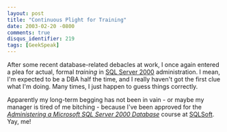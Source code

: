 ```yaml
---
layout: post
title: "Continuous Plight for Training"
date: 2003-02-20 -0800
comments: true
disqus_identifier: 219
tags: [GeekSpeak]
---
```

After some recent database-related debacles at work, I once again
entered a plea for actual, formal *training* in [SQL Server
2000](http://www.microsoft.com/sql/) administration. I mean, I'm
expected to be a DBA half the time, and I really haven't got the first
clue what I'm doing. Many times, I just happen to guess things
correctly.
 
 Apparently my long-term begging has not been in vain - or maybe my
manager is tired of me bitching - because I've been approved for the
[*Administering a Microsoft SQL Server 2000
Database*](http://www.sqlsoft.com/courses/coursedesc/MS-2072.html)
course at [SQLSoft](http://www.sqlsoft.com/). Yay, me!
